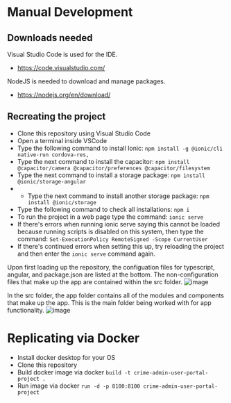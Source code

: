 # Manual Development

## Downloads needed
Visual Studio Code is used for the IDE.
* https://code.visualstudio.com/

NodeJS is needed to download and manage packages.
* https://nodejs.org/en/download/

## Recreating the project
* Clone this repository using Visual Studio Code
* Open a terminal inside VSCode
* Type the following command to install Ionic: `npm install -g @ionic/cli native-run cordova-res,`
* Type the next command to install the capacitor: `npm install @capacitor/camera @capacitor/preferences @capacitor/filesystem`
* Type the next command to install a storage package: `npm install @ionic/storage-angular`
* * Type the next command to install another storage package: `npm install @ionic/storage`
* Type the following command to check all installations: `npm i`
* To run the project in a web page type the command: `ionic serve`
* If there's errors when running ionic serve saying this cannot be loaded because running scripts is disabled on this system, then type the command: `Set-ExecutionPolicy RemoteSigned -Scope CurrentUser`
* If there's continued errors when setting this up, try reloading the project and then enter the `ionic serve` command again.

Upon first loading up the repository, the configuation files for typescript, angular, and package.json are listed at the bottom. The non-configuration files that make up the app are contained within the src folder.
![image](https://user-images.githubusercontent.com/77819572/198145701-1935e520-7578-4d9c-9de7-4a3d276123a4.png)

In the src folder, the app folder contains all of the modules and components that make up the app. This is the main folder being worked with for app functionality.
![image](https://user-images.githubusercontent.com/77819572/198146683-b32b47a8-4a8f-4d1d-a198-75f891fc4d23.png)

# Replicating via Docker
* Install docker desktop for your OS
* Clone this repository 
* Build docker image via docker `build -t crime-admin-user-portal-project .`
* Run image via docker `run -d -p 8100:8100 crime-admin-user-portal-project`
